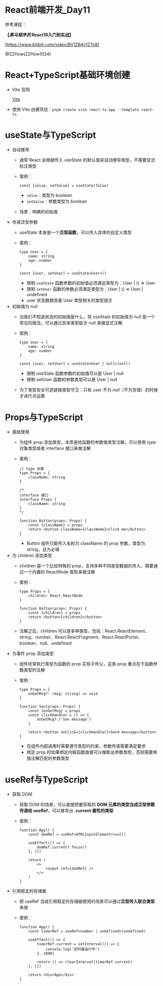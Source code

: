 # React前端开发_Day11

参考课程：

**【*黑马程序员* React18入门到实战】**

[https://www.bilibili.com/video/BV1ZB4y1Z7o8]

@ZZHow(ZZHow1024)

# React+TypeScript基础环境创建

- Vite 官网
    
    [Vite](https://vite.dev/)
    
- 使用 Vite 创建项目：`pnpm create vite react-ts-app --template react-ts`

# useState与TypeScript

- 自动推导
    - 通常 React 会根据传入 useState 的默认值来自动推导类型，不需要显式标注类型
    - 案例：
        
        ```tsx
        const [value, setValue] = useState(false)
        ```
        
        - `value`：类型为 boolean
        - `setValue`：参数类型为 boolean
    - 场景：明确的初始值
- 传递泛型参数
    - useState 本身是一个**泛型函数**，可以传入具体的自定义类型
    - 案例：
        
        ```tsx
        type User = {
        	name: string
        	age: number
        }
        
        const [user, setUser] = useState<User>()
        ```
        
        - 限制 `useState` 函数参数的初始值必须满足类型为：User | () => User
        - 限制 `setUser` 函数的参数必须满足类型为：User | () => User | undefined
        - user 状态数据具备 User 类型相关的类型提示
- 初始值为 null
    - 当我们不知道状态的初始值是什么，将 useState 的初始值为 null 是一个常见的做法，可以通过具体类型联合 null 来做显式注解
    - 案例：
        
        ```tsx
        type User = {
        	name: string
        	age: number
        }
        
        const [user, setUser] = useState<User | null>(null)
        ```
        
        - 限制 useState 函数参数的初始值可以是 User | null
        - 限制 setUser 函数的参数类型可以是 User | null
    - 为了类型安全可选链做类型守卫：只有 user 不为 null（不为空值）的时候才进行点运算

# Props与TypeScript

- 基础使用
    - 为组件 prop 添加类型，本质是给函数的参数做类型注解，可以使用 type 对象类型或者 interface 接口来做注解
    - 案例：
        
        ```tsx
        // type 对象
        type Props = {
        	className: string
        }
        
        /*
        interface 接口
        interface Props {
        	className: string
        }
        */
        
        function Button(props: Props) {
        	const {className} = props
        	return <button className={className}>Click me</button>
        }
        ```
        
        - Button 组件只能传入名称为 className 的 prop 参数，类型为 string，且为必填
- 为 children 添加类型
    - children 是一个比较特殊的 prop，支持多种不同类型数据的传入，需要通过一个内置的 ReactNode 类型来做注解
    - 案例：
        
        ```tsx
        type Props = {
        	children: React.ReactNode
        }
        
        function Button(props: Props) {
        	const {children} = props
        	return <button>{children}</button>
        }
        ```
        
    - 注解之后，children 可以是多种类型，包括：React.ReactElement、string、number、React.ReactFragment、React.ReactPortal、boolean、null、undefined
- 为事件 prop 添加类型
    - 组件经常执行类型为函数的 prop 实现子传父，这类 prop 重点在于函数参数类型的注解
    - 案例：
        
        ```tsx
        type Props = {
            onGetMsg?: (msg: string) => void
        }
        
        function Son(props: Props) {
            const {onGetMsg} = props
            const clickHandler = () => {
                onGetMsg?.('Son message')
            }
        
            return <button onClick={clickHandler}>Send message</button>
        }
        ```
        
        - 在组件内部调用时需要遵守类型的约束，参数传递需要满足要求
        - 绑定 prop 时如果绑定内联函数直接可以推断出参数类型，否则需要单独注解匹配的参数类型

# useRef与TypeScript

- 获取 DOM
    - 获取 DOM 的场景，可以直接把要获取的 **DOM 元素的类型当成泛型参数传递给 useRef**，可以推导出 **.current 属性的类型**
    - 案例：
        
        ```tsx
        function App() {
        	const domRef = useRef<HTMLInputElement>(null)
        	
        	useEffect(() => {
        		domRef.current?.focus()
        	}, [])
        	
        	return (
        		<>
        			<input ref={domRef} />
        		</>
        	)
        }
        ```
        
- 引用稳定的存储器
    - 把 useRef 当成引用稳定的存储器使用的场景可以通过**泛型传入联合类型**来做
    - 案例：
        
        ```tsx
        function App() {
        	const timerRef = useRef<number | undefined>(undefined)
        	
        	useEffect(() => {
        		timerRef.current = setInterval(() => {
        			console.log('定时器运行中')
        		}, 1000)
        		
        		return () => clearInterval(timerRef.current)
        	}, [])
        	
        	return <div>App</div>
        }
        ```
